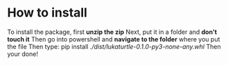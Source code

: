 # How to install
To install the package, first **unzip the zip**
Next, put it in a folder and **don't touch it**
Then go into powershell and **navigate to the folder** where you put the file
Then type: pip install *./dist/lukaturtle-0.1.0-py3-none-any.whl*
Then your done!
